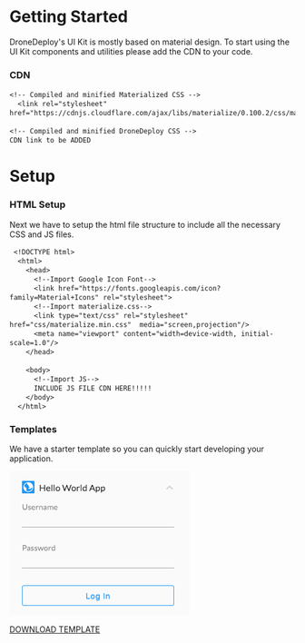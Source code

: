 # Getting Started

DroneDeploy's UI Kit is mostly based on material design. To start using the UI Kit components and utilities please add the CDN to your code.

### CDN

```
<!-- Compiled and minified Materialized CSS -->
  <link rel="stylesheet" href="https://cdnjs.cloudflare.com/ajax/libs/materialize/0.100.2/css/materialize.min.css">

<!-- Compiled and minified DroneDeploy CSS -->
CDN link to be ADDED
```

# Setup

### HTML Setup

Next we have to setup the html file structure to include all the necessary CSS and JS files.

```
 <!DOCTYPE html>
  <html>
    <head>
      <!--Import Google Icon Font-->
      <link href="https://fonts.googleapis.com/icon?family=Material+Icons" rel="stylesheet">
      <!--Import materialize.css-->
      <link type="text/css" rel="stylesheet" href="css/materialize.min.css"  media="screen,projection"/>
      <meta name="viewport" content="width=device-width, initial-scale=1.0"/>
    </head>

    <body>
      <!--Import JS-->
      INCLUDE JS FILE CDN HERE!!!!!
    </body>
  </html>
```

### Templates

We have a starter template so you can quickly start developing your application.

![](/assets/sample-app-market-HW.jpg)

[DOWNLOAD TEMPLATE](https://s3.amazonaws.com/drone-deploy-plugins/templates/dronedeploy-expand-example.zip)


